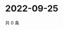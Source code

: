 # 2022-09-25

共 0 条

<!-- BEGIN WEIBO -->
<!-- 最后更新时间 Sun Sep 25 2022 09:50:23 GMT+0800 (China Standard Time) -->

<!-- END WEIBO -->
